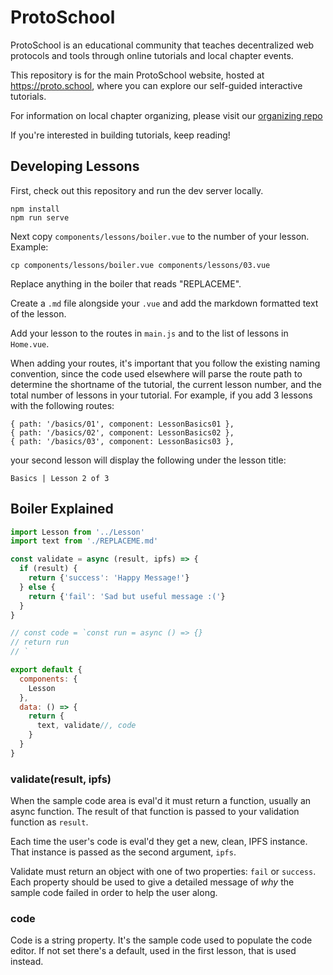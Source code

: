 # ProtoSchool

ProtoSchool is an educational community that teaches decentralized web protocols and tools
through online tutorials and local chapter events.

This repository is for the main ProtoSchool website, hosted at https://proto.school, where you can
explore our self-guided interactive tutorials.

For information on local chapter organizing, please visit our [organizing repo](https://github.com/protoschool/organizing)

If you're interested in building tutorials, keep reading!

## Developing Lessons

First, check out this repository and run the dev server locally.

```
npm install
npm run serve
```

Next copy `components/lessons/boiler.vue` to the number of your lesson.
Example:

```
cp components/lessons/boiler.vue components/lessons/03.vue
```

Replace anything in the boiler that reads "REPLACEME".

Create a `.md` file alongside your `.vue` and add the markdown formatted text
of the lesson.

Add your lesson to the routes in `main.js` and to the list of lessons in `Home.vue`.

When adding your routes, it's important that you follow the existing naming
convention, since the code used elsewhere will parse the route path to determine the
shortname of the tutorial, the current lesson number, and the total number of
lessons in your tutorial. For example, if you add 3 lessons with the following routes:

```
{ path: '/basics/01', component: LessonBasics01 },
{ path: '/basics/02', component: LessonBasics02 },
{ path: '/basics/03', component: LessonBasics03 },
```
your second lesson will display the following under the lesson title:

`Basics | Lesson 2 of 3`

## Boiler Explained

```javascript
import Lesson from '../Lesson'
import text from './REPLACEME.md'

const validate = async (result, ipfs) => {
  if (result) {
    return {'success': 'Happy Message!'}
  } else {
    return {'fail': 'Sad but useful message :('}
  }
}

// const code = `const run = async () => {}
// return run
// `

export default {
  components: {
    Lesson
  },
  data: () => {
    return {
      text, validate//, code
    }
  }
}
```

### validate(result, ipfs)

When the sample code area is eval'd it must return a function, usually an
async function. The result of that function is passed to your validation
function as `result`.

Each time the user's code is eval'd they get a new, clean, IPFS instance.
That instance is passed as the second argument, `ipfs`.

Validate must return an object with one of two properties: `fail` or
`success`. Each property should be used to give a detailed message of *why*
the sample code failed in order to help the user along.

### code

Code is a string property. It's the sample code used to populate the code
editor. If not set there's a default, used in the first lesson, that is used
instead.
